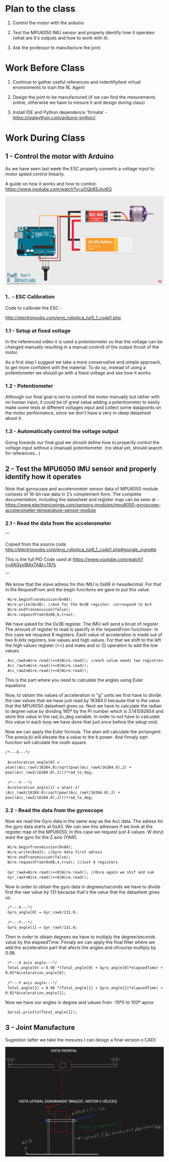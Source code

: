 # Plan to the class

1. Control the motor with the arduino

2. Test the MPU6050 IMU sensor and properly identify how it operates (what are it's outputs and how to work with it)

3. Ask the professor to manufacture the joint.

# Work Before Class 

1. Continue to gather useful references and indentify/test virtual environments to train the RL Agent

2. Design the joint to be manufactured (if we can find the mesurements online, otherwise we have to mesure it and design during class)

3. Install IDE and Python dependence 'firmata' - https://realpython.com/arduino-python/

# Work During Class

## 1 - Control the motor with Arduino

As we have seen last week the ESC properly converts a voltage input to motor speed control linearly. 

A guide on how it works and how to control: https://www.youtube.com/watch?v=uOQk8SJso6Q

![Arduino_ESC_Diagram](Arduino_ESC_Diagram.png)

### 1.. - ESC Calibration
Code to calibrate the ESC - 

http://electronoobs.com/eng_robotica_tut5_1_code1.php

### 1.1 - Setup at fixed voltage

In the referenced video it is used a potentiometer so that the voltage can be changed manually resulting in a manual controll of the output thrust of the motor. 

As a first step I suggest we take a more conservative and simple approach, to get more confident with the material. To do so, instead of using a potentiometer we should go with a fixed voltage and see how it works.

### 1.2 - Potentiometer

Although our final goal is not to controll the motor manually but rather with no human input, it could be of great value adding a potentiometer to easily make some tests at different voltages input and collect some datapoints on the motor performance, since we don't have a very in-deep datasheet about it.

### 1.3 - Automatically control the voltage output

Going fowards our final goal we should define how to properlly control the voltage input without a (manual) potentiometer. (no ideal yet, should search for references...)

## 2 - Test the MPU6050 IMU sensor and properly identify how it operates

*Note* that gyroscope and accelerometer sensor data of MPU6050 module consists of 16-bit raw data in 2’s complement form. 
The complete documentation, including the datasheet and register map can be seen at - https://www.electronicwings.com/sensors-modules/mpu6050-gyroscope-accelerometer-temperature-sensor-module

### 2.1 - Read the data from the accelerometer
'''

Copied from the source code http://electronoobs.com/eng_robotica_tut6_1_code1.php#google_vignette

This is the full PID Code used at https://www.youtube.com/watch?v=AN3yxIBAxTA&t=787s 

''' 

We know that the slave adress fro this IMU is 0x68 in hexadecimal. For that in the RequestFrom and the begin funcitons we gave to put this value.

     Wire.beginTransmission(0x68);
     Wire.write(0x3B); //Ask for the 0x3B register- correspond to AcX
     Wire.endTransmission(false);
     Wire.requestFrom(0x68,6,true);  

We have asked for the 0x3B register. The IMU will send a brust of register. The amount of register to read is specify in the requestFrom functioon- In this case we resquest 6 registers. Each value of acceleration is made out of two 8-bits registers, low values and high values. For that we shift to the left the high values register (<<) and make and or (|) operation to add the low values.

     Acc_rawX=Wire.read()<<8|Wire.read(); //each value needs two registres
     Acc_rawY=Wire.read()<<8|Wire.read();
     Acc_rawZ=Wire.read()<<8|Wire.read();

This is the part where you need to calculate the angles using Euler equations
    
  Now, to obtain the values of acceleration in "g" units we first have to divide the raw  values that we have just read by 16384.0 because that is the value that the MPU6050 datasheet gives us. Next we have to calculate the radian to degree value by dividing 180º by the PI number which is 3.141592654 and store this value in the rad_to_deg variable. In order to not have to calculate this value in each loop we have done that just once before the setup void. 

Now we can apply the Euler formula. The atan will calculate the arctangent. The pow(a,b) will elevate the a value to the b power. And finnaly sqrt function will calculate the rooth square.

    /*---X---*/

     Acceleration_angle[0] = atan((Acc_rawY/16384.0)/sqrt(pow((Acc_rawX/16384.0),2) + pow((Acc_rawZ/16384.0),2)))*rad_to_deg;

     /*---Y---*/
     Acceleration_angle[1] = atan(-1*(Acc_rawX/16384.0)/sqrt(pow((Acc_rawY/16384.0),2) + pow((Acc_rawZ/16384.0),2)))*rad_to_deg;


### 2.2 - Read the data from the gyroscope

Now we read the Gyro data in the same way as the Acc data. The adress for the gyro data starts at 0x43. We can see this adresses if we look at the register map of the MPU6050. In this case we request just 4 values. W don¡t want the gyro for  the Z axis (YAW).

     Wire.beginTransmission(0x68);
     Wire.write(0x43); //Gyro data first adress
     Wire.endTransmission(false);
     Wire.requestFrom(0x68,4,true); //Just 4 registers

     Gyr_rawX=Wire.read()<<8|Wire.read(); //Once again we shif and sum
     Gyr_rawY=Wire.read()<<8|Wire.read();

Now in order to obtain the gyro data in degrees/seconds we have to divide first the raw value by 131 because that's the value that the datasheet gives us.

     /*---X---*/
     Gyro_angle[0] = Gyr_rawX/131.0; 
     
     /*---Y---*/
     Gyro_angle[1] = Gyr_rawY/131.0;


Then in order to obtain degrees we have to multiply the degree/seconds value by the elapsedTime. Finnaly we can apply the final filter where we add the acceleration part that afects the angles and ofcourse multiply by 0.98.

     /*---X axis angle---*/
     Total_angle[0] = 0.98 *(Total_angle[0] + Gyro_angle[0]*elapsedTime) + 0.02*Acceleration_angle[0];
     
     /*---Y axis angle---*/
     Total_angle[1] = 0.98 *(Total_angle[1] + Gyro_angle[1]*elapsedTime) + 0.02*Acceleration_angle[1];
   
Now we have our angles in degree and values from -10º0 to 100º aprox

     Serial.println(Total_angle[1]);
    
## 3 - Joint Manufacture

Sugestion (after we take the mesures I can design a final version o CAD):

![Scketch Joint](Scketch_Joint.png)